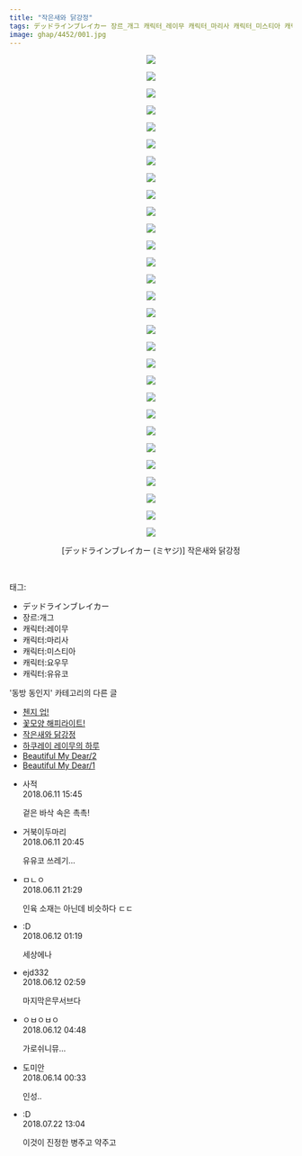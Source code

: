 ```yaml
---
title: "작은새와 닭강정"
tags: デッドラインブレイカー 장르_개그 캐릭터_레이무 캐릭터_마리사 캐릭터_미스티아 캐릭터_요우무 캐릭터_유유코 ミヤジ 동방_동인지
image: ghap/4452/001.jpg
---
```

<div class="article">
<p style="text-align: center; clear: none; float: none;"><img src="{{ site.nasurl }}/ghap/4452/001.jpg"/></p>
<p style="text-align: center; clear: none; float: none;"><img src="{{ site.nasurl }}/ghap/4452/002.jpg"/></p>
<p style="text-align: center; clear: none; float: none;"><img src="{{ site.nasurl }}/ghap/4452/003.jpg"/></p>
<p style="text-align: center; clear: none; float: none;"><img src="{{ site.nasurl }}/ghap/4452/004.jpg"/></p>
<p style="text-align: center; clear: none; float: none;"><img src="{{ site.nasurl }}/ghap/4452/005.jpg"/></p>
<p style="text-align: center; clear: none; float: none;"><img src="{{ site.nasurl }}/ghap/4452/006.jpg"/></p>
<p style="text-align: center; clear: none; float: none;"><img src="{{ site.nasurl }}/ghap/4452/007.jpg"/></p>
<p style="text-align: center; clear: none; float: none;"><img src="{{ site.nasurl }}/ghap/4452/008.jpg"/></p>
<p style="text-align: center; clear: none; float: none;"><img src="{{ site.nasurl }}/ghap/4452/009.jpg"/></p>
<p style="text-align: center; clear: none; float: none;"><img src="{{ site.nasurl }}/ghap/4452/010.jpg"/></p>
<p style="text-align: center; clear: none; float: none;"><img src="{{ site.nasurl }}/ghap/4452/011.jpg"/></p>
<p style="text-align: center; clear: none; float: none;"><img src="{{ site.nasurl }}/ghap/4452/012.jpg"/></p>
<p style="text-align: center; clear: none; float: none;"><img src="{{ site.nasurl }}/ghap/4452/013.jpg"/></p>
<p style="text-align: center; clear: none; float: none;"><img src="{{ site.nasurl }}/ghap/4452/014.jpg"/></p>
<p style="text-align: center; clear: none; float: none;"><img src="{{ site.nasurl }}/ghap/4452/015.jpg"/></p>
<p style="text-align: center; clear: none; float: none;"><img src="{{ site.nasurl }}/ghap/4452/016.jpg"/></p>
<p style="text-align: center; clear: none; float: none;"><img src="{{ site.nasurl }}/ghap/4452/017.jpg"/></p>
<p style="text-align: center; clear: none; float: none;"><img src="{{ site.nasurl }}/ghap/4452/018.jpg"/></p>
<p style="text-align: center; clear: none; float: none;"><img src="{{ site.nasurl }}/ghap/4452/019.jpg"/></p>
<p style="text-align: center; clear: none; float: none;"><img src="{{ site.nasurl }}/ghap/4452/020.jpg"/></p>
<p style="text-align: center; clear: none; float: none;"><img src="{{ site.nasurl }}/ghap/4452/021.jpg"/></p>
<p style="text-align: center; clear: none; float: none;"><img src="{{ site.nasurl }}/ghap/4452/022.jpg"/></p>
<p style="text-align: center; clear: none; float: none;"><img src="{{ site.nasurl }}/ghap/4452/023.jpg"/></p>
<p style="text-align: center; clear: none; float: none;"><img src="{{ site.nasurl }}/ghap/4452/024.jpg"/></p>
<p style="text-align: center; clear: none; float: none;"><img src="{{ site.nasurl }}/ghap/4452/025.jpg"/></p>
<p style="text-align: center; clear: none; float: none;"><img src="{{ site.nasurl }}/ghap/4452/026.jpg"/></p>
<p style="text-align: center; clear: none; float: none;"><img src="{{ site.nasurl }}/ghap/4452/027.jpg"/></p>
<p style="text-align: center; clear: none; float: none;"><img src="{{ site.nasurl }}/ghap/4452/028.jpg"/></p>
<p style="text-align: center; clear: none; float: none;"><img src="{{ site.nasurl }}/ghap/4452/029.jpg"/></p>
<p style="text-align: center; clear: none; float: none;">[デッドラインブレイカー (ミヤジ)] 작은새와 닭강정</p>
<p><br/></p>
</div><div class="tagTrail">
<p>태그: </p>
<ul>
<li>デッドラインブレイカー</li>
<li>장르:개그</li>
<li>캐릭터:레이무</li>
<li>캐릭터:마리사</li>
<li>캐릭터:미스티아</li>
<li>캐릭터:요우무</li>
<li>캐릭터:유유코</li>
</ul>
</div><div class="another">
<p>'동방 동인지' 카테고리의 다른 글</p>
<ul>
<li><a href="/2018-06-11-ghap_4455">첸지 업!</a></li>
<li><a href="/2018-06-11-ghap_4454">꽃모양 해피라이트!</a></li>
<li><a href="/2018-06-11-ghap_4452">작은새와 닭강정</a></li>
<li><a href="/2018-06-11-ghap_4451">하쿠레이 레이무의 하루</a></li>
<li><a href="/2018-06-11-ghap_4450">Beautiful My Dear/2</a></li>
<li><a href="/2018-06-11-ghap_4449">Beautiful My Dear/1</a></li>
</ul>
</div><div class="cb_module cb_fluid">
<div class="cb_wrt cb_profile">
<div class="comment">
<ul>
<li class="cb_thumb_off" id="comment15269333">
<div class="cb_comment_area">
<div class="cb_info_area">
<div class="cb_section">
<span class="cb_nick_name">사적</span>
</div>
<div class="cb_section">
<span class="cb_date">2018.06.11 15:45 </span>
</div>
</div>
<div class="cb_dsc_comment">
<p class="cb_dsc">
											겉은 바삭 속은 촉촉!
										</p>
</div>
</div></li>
<li class="cb_thumb_off" id="comment15269410">
<div class="cb_comment_area">
<div class="cb_info_area">
<div class="cb_section">
<span class="cb_nick_name">거북이두마리</span>
</div>
<div class="cb_section">
<span class="cb_date">2018.06.11 20:45 </span>
</div>
</div>
<div class="cb_dsc_comment">
<p class="cb_dsc">
											유유코 쓰레기...
										</p>
</div>
</div></li>
<li class="cb_thumb_off" id="comment15269437">
<div class="cb_comment_area">
<div class="cb_info_area">
<div class="cb_section">
<span class="cb_nick_name">ㅁㄴㅇ</span>
</div>
<div class="cb_section">
<span class="cb_date">2018.06.11 21:29 </span>
</div>
</div>
<div class="cb_dsc_comment">
<p class="cb_dsc">
											인육 소재는 아닌데 비슷하다 ㄷㄷ
										</p>
</div>
</div></li>
<li class="cb_thumb_off" id="comment15269526">
<div class="cb_comment_area">
<div class="cb_info_area">
<div class="cb_section">
<span class="cb_nick_name">:D</span>
</div>
<div class="cb_section">
<span class="cb_date">2018.06.12 01:19 </span>
</div>
</div>
<div class="cb_dsc_comment">
<p class="cb_dsc">
											세상에나
										</p>
</div>
</div></li>
<li class="cb_thumb_off" id="comment15269536">
<div class="cb_comment_area">
<div class="cb_info_area">
<div class="cb_section">
<span class="cb_nick_name">ejd332</span>
</div>
<div class="cb_section">
<span class="cb_date">2018.06.12 02:59 </span>
</div>
</div>
<div class="cb_dsc_comment">
<p class="cb_dsc">
											마지막은무서브다
										</p>
</div>
</div></li>
<li class="cb_thumb_off" id="comment15269551">
<div class="cb_comment_area">
<div class="cb_info_area">
<div class="cb_section">
<span class="cb_nick_name">ㅇㅂㅇㅂㅇ</span>
</div>
<div class="cb_section">
<span class="cb_date">2018.06.12 04:48 </span>
</div>
</div>
<div class="cb_dsc_comment">
<p class="cb_dsc">
											가로쉬니뮤...
										</p>
</div>
</div></li>
<li class="cb_thumb_off" id="comment15270358">
<div class="cb_comment_area">
<div class="cb_info_area">
<div class="cb_section">
<span class="cb_nick_name">도미안</span>
</div>
<div class="cb_section">
<span class="cb_date">2018.06.14 00:33 </span>
</div>
</div>
<div class="cb_dsc_comment">
<p class="cb_dsc">
											인성..
										</p>
</div>
</div></li>
<li class="cb_thumb_off" id="comment15291647">
<div class="cb_comment_area">
<div class="cb_info_area">
<div class="cb_section">
<span class="cb_nick_name">:D</span>
</div>
<div class="cb_section">
<span class="cb_date">2018.07.22 13:04 </span>
</div>
</div>
<div class="cb_dsc_comment">
<p class="cb_dsc">
											이것이 진정한 병주고 약주고
										</p>
</div>
</div></li>
</ul>
</div>
</div><!-- commentList close -->
</div>